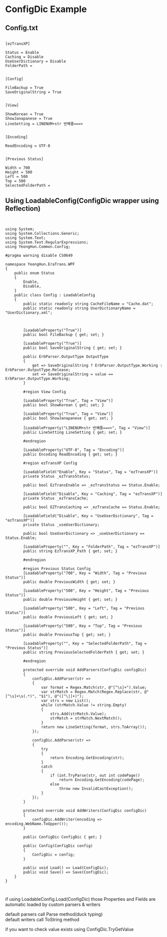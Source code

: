 # ConfigDic Example

## Config.txt
<pre><code>
[ezTransXP]

Status = Enable
Caching = Disable
UseUserDictionary = Disable
FolderPath = 


[Config]

FileBackup = True
SaveOriginalString = True


[View]

ShowKorean = True
ShowJanapanese = True
LineSetting = LINENUM+str 번째줄===>


[Encoding]

ReadEncoding = UTF-8


[Previous Status]

Width = 700
Height = 500
Left = 500
Top = 500
SelectedFolderPath = 
</code></pre>  
  



## Using LoadableConfig(ConfigDic wrapper using Reflection)
<pre><code>

using System;
using System.Collections.Generic;
using System.Text;
using System.Text.RegularExpressions;
using YeongHun.Common.Config;

#pragma warning disable CS0649

namespace YeongHun.EraTrans.WPF
{
    public enum Status
    {
        Enable,
        Disable,
    }
    public class Config : LoadableConfig
    {
        public static readonly string CacheFileName = "Cache.dat";
        public static readonly string UserDictionaryName = "UserDictionary.xml";



        [LoadableProperty("True")]
        public bool FileBackup { get; set; }

        [LoadableProperty("True")]
        public bool SaveOriginalString { get; set; }

        public ErbParser.OutputType OutputType
        {
            get => SaveOriginalString ? ErbParser.OutputType.Working : ErbParser.OutputType.Release;
            set => SaveOriginalString = value == ErbParser.OutputType.Working;
        }

        #region View Config

        [LoadableProperty("True", Tag = "View")]
        public bool ShowKorean { get; set; }

        [LoadableProperty("True", Tag = "View")]
        public bool ShowJanapanese { get; set; }

        [LoadableProperty("LINENUM+str 번째줄===>", Tag = "View")]
        public LineSetting LineSetting { get; set; }

        #endregion

        [LoadableProperty("UTF-8", Tag = "Encoding")]
        public Encoding ReadEncoding { get; set; }

        #region ezTransXP Config

        [LoadableField("Enable", Key = "Status", Tag = "ezTransXP")]
        private Status _ezTransStatus;

        public bool EzTransEnable => _ezTransStatus == Status.Enable;

        [LoadableField("Disable", Key = "Caching", Tag = "ezTransXP")]
        private Status _ezTransCache;

        public bool EZTransCaching => _ezTransCache == Status.Enable;

        [LoadableField("Disable", Key = "UseUserDictionary", Tag = "ezTransXP")]
        private Status _useUserDictionary;

        public bool UseUserDictionary => _useUserDictionary == Status.Enable;

        [LoadableProperty("", Key = "FolderPath", Tag = "ezTransXP")]
        public string EzTransXP_Path { get; set; }

        #endregion

        #region Previous Status Config
        [LoadableProperty("700", Key = "Width", Tag = "Previous Status")]
        public double PreviousWidth { get; set; }

        [LoadableProperty("500", Key = "Height", Tag = "Previous Status")]
        public double PreviousHeight { get; set; }

        [LoadableProperty("500", Key = "Left", Tag = "Previous Status")]
        public double PreviousLeft { get; set; }

        [LoadableProperty("500", Key = "Top", Tag = "Previous Status")]
        public double PreviousTop { get; set; }

        [LoadableProperty("", Key = "SelectedFolderPath", Tag = "Previous Status")]
        public string PreviousSelectedFolderPath { get; set; }

        #endregion

        protected override void AddParsers(ConfigDic configDic)
        {
            configDic.AddParser(str =>
            {
                var format = Regex.Match(str, @"[^\s]+").Value;
                var strMatch = Regex.Match(Regex.Replace(str, @"[^\s]+\s(.*)", "$1"), @"([^\|]+)");
                var strs = new List<string>();
                while (strMatch.Value != string.Empty)
                {
                    strs.Add(strMatch.Value);
                    strMatch = strMatch.NextMatch();
                }
                return new LineSetting(format, strs.ToArray());
            });

            configDic.AddParser(str =>
            {
                try
                {
                    return Encoding.GetEncoding(str);
                }
                catch
                {
                    if (int.TryParse(str, out int codePage))
                        return Encoding.GetEncoding(codePage);
                    else
                        throw new InvalidCastException();
                }
            });
        }

        protected override void AddWriters(ConfigDic configDic)
        {
            configDic.AddWriter<Encoding>(encoding => encoding.WebName.ToUpper());
        }

        public ConfigDic ConfigDic { get; }

        public Config(ConfigDic config)
        {
            ConfigDic = config;
        }

        public void Load() => Load(ConfigDic);
        public void Save() => Save(ConfigDic);
    }
}


</code></pre>


if using LoadableConfig.Load(ConfigDic) those Properties and Fields are automatic loaded by custom parsers & writers

default parsers call Parse method(duck typing)  
default writers call ToString method


if you want to check value exists using ConfigDic.TryGetValue
